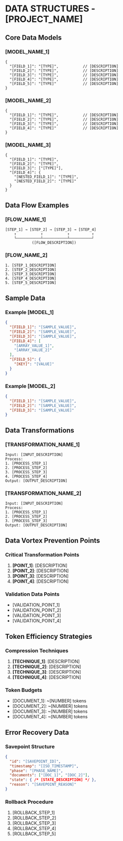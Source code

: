 # DATA STRUCTURES - [PROJECT_NAME]

## Core Data Models

### [MODEL_NAME_1]
```[LANGUAGE]
{
  "[FIELD_1]": "[TYPE]",           // [DESCRIPTION]
  "[FIELD_2]": "[TYPE]",           // [DESCRIPTION]
  "[FIELD_3]": "[TYPE]",           // [DESCRIPTION]
  "[FIELD_4]": "[TYPE]",           // [DESCRIPTION]
  "[FIELD_5]": "[TYPE]"            // [DESCRIPTION]
}
```

### [MODEL_NAME_2]
```[LANGUAGE]
{
  "[FIELD_1]": "[TYPE]",           // [DESCRIPTION]
  "[FIELD_2]": "[TYPE]",           // [DESCRIPTION]
  "[FIELD_3]": "[TYPE]",           // [DESCRIPTION]
  "[FIELD_4]": "[TYPE]"            // [DESCRIPTION]
}
```

### [MODEL_NAME_3]
```[LANGUAGE]
{
  "[FIELD_1]": "[TYPE]",
  "[FIELD_2]": "[TYPE]",
  "[FIELD_3]": ["[TYPE]"],
  "[FIELD_4]": {
    "[NESTED_FIELD_1]": "[TYPE]",
    "[NESTED_FIELD_2]": "[TYPE]"
  }
}
```

## Data Flow Examples

### [FLOW_NAME_1]
```
[STEP_1] → [STEP_2] → [STEP_3] → [STEP_4]
    ↑           ↑           ↑          ↑
    └───────────┴───────────┴──────────┘
            ([FLOW_DESCRIPTION])
```

### [FLOW_NAME_2]
```
1. [STEP_1_DESCRIPTION]
2. [STEP_2_DESCRIPTION]
3. [STEP_3_DESCRIPTION]
4. [STEP_4_DESCRIPTION]
5. [STEP_5_DESCRIPTION]
```

## Sample Data

### Example [MODEL_1]
```json
{
  "[FIELD_1]": "[SAMPLE_VALUE]",
  "[FIELD_2]": "[SAMPLE_VALUE]",
  "[FIELD_3]": "[SAMPLE_VALUE]",
  "[FIELD_4]": [
    "[ARRAY_VALUE_1]",
    "[ARRAY_VALUE_2]"
  ],
  "[FIELD_5]": {
    "[KEY]": "[VALUE]"
  }
}
```

### Example [MODEL_2]
```json
{
  "[FIELD_1]": "[SAMPLE_VALUE]",
  "[FIELD_2]": "[SAMPLE_VALUE]",
  "[FIELD_3]": "[SAMPLE_VALUE]"
}
```

## Data Transformations

### [TRANSFORMATION_NAME_1]
```
Input: [INPUT_DESCRIPTION]
Process:
1. [PROCESS_STEP_1]
2. [PROCESS_STEP_2]
3. [PROCESS_STEP_3]
4. [PROCESS_STEP_4]
Output: [OUTPUT_DESCRIPTION]
```

### [TRANSFORMATION_NAME_2]
```
Input: [INPUT_DESCRIPTION]
Process:
1. [PROCESS_STEP_1]
2. [PROCESS_STEP_2]
3. [PROCESS_STEP_3]
Output: [OUTPUT_DESCRIPTION]
```

## Data Vortex Prevention Points

### Critical Transformation Points
1. **[POINT_1]**: [DESCRIPTION]
2. **[POINT_2]**: [DESCRIPTION]
3. **[POINT_3]**: [DESCRIPTION]
4. **[POINT_4]**: [DESCRIPTION]

### Validation Data Points
- [VALIDATION_POINT_1]
- [VALIDATION_POINT_2]
- [VALIDATION_POINT_3]
- [VALIDATION_POINT_4]

## Token Efficiency Strategies

### Compression Techniques
1. **[TECHNIQUE_1]**: [DESCRIPTION]
2. **[TECHNIQUE_2]**: [DESCRIPTION]
3. **[TECHNIQUE_3]**: [DESCRIPTION]
4. **[TECHNIQUE_4]**: [DESCRIPTION]

### Token Budgets
- [DOCUMENT_1]: ~[NUMBER] tokens
- [DOCUMENT_2]: ~[NUMBER] tokens
- [DOCUMENT_3]: ~[NUMBER] tokens
- [DOCUMENT_4]: ~[NUMBER] tokens

## Error Recovery Data

### Savepoint Structure
```json
{
  "id": "[SAVEPOINT_ID]",
  "timestamp": "[ISO_TIMESTAMP]",
  "phase": "[PHASE_NAME]",
  "documents": ["[DOC_1]", "[DOC_2]"],
  "state": { /* [STATE_DESCRIPTION] */ },
  "reason": "[SAVEPOINT_REASON]"
}
```

### Rollback Procedure
1. [ROLLBACK_STEP_1]
2. [ROLLBACK_STEP_2]
3. [ROLLBACK_STEP_3]
4. [ROLLBACK_STEP_4]
5. [ROLLBACK_STEP_5]